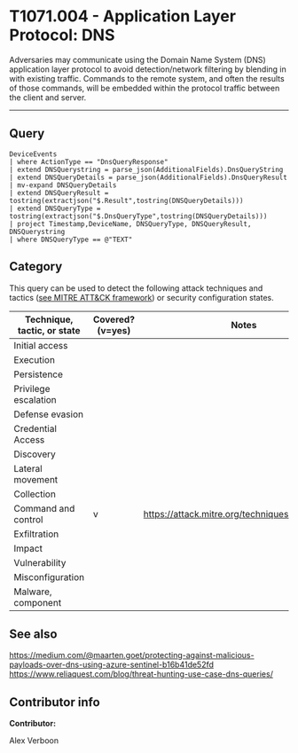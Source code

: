 # T1071.004 - Application Layer Protocol: DNS

Adversaries may communicate using the Domain Name System (DNS) application layer protocol to avoid detection/network filtering by blending in with existing traffic. 
Commands to the remote system, and often the results of those commands, will be embedded within the protocol traffic between the client and server.

---

## Query

```Kusto
DeviceEvents
| where ActionType == "DnsQueryResponse"
| extend DNSQuerystring = parse_json(AdditionalFields).DnsQueryString
| extend DNSQueryDetails = parse_json(AdditionalFields).DnsQueryResult
| mv-expand DNSQueryDetails
| extend DNSQueryResult = tostring(extractjson("$.Result",tostring(DNSQueryDetails)))
| extend DNSQueryType = tostring(extractjson("$.DnsQueryType",tostring(DNSQueryDetails)))
| project Timestamp,DeviceName, DNSQueryType, DNSQueryResult, DNSQuerystring
| where DNSQueryType == @"TEXT"
```



## Category

This query can be used to detect the following attack techniques and tactics ([see MITRE ATT&CK framework](https://attack.mitre.org/)) or security configuration states.

| Technique, tactic, or state | Covered? (v=yes) | Notes |
|-|-|-|
| Initial access |  |  |
| Execution |  |  |
| Persistence |  |  |
| Privilege escalation | |  |
| Defense evasion |  |  |
| Credential Access |  |  |
| Discovery |  |  |
| Lateral movement |  |  |
| Collection |  |  |
| Command and control | v | https://attack.mitre.org/techniques/T1071/004/ |
| Exfiltration |  |  |
| Impact |  |  |
| Vulnerability |  |  |
| Misconfiguration |  |  |
| Malware, component |  |  |

## See also
https://medium.com/@maarten.goet/protecting-against-malicious-payloads-over-dns-using-azure-sentinel-b16b41de52fd
https://www.reliaquest.com/blog/threat-hunting-use-case-dns-queries/


## Contributor info

**Contributor:** 

Alex Verboon

